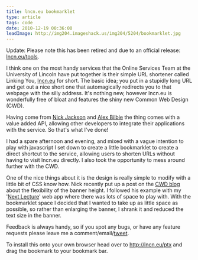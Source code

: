 ```yaml
---
title: lncn.eu bookmarklet
type: article
tags: code
date: 2010-12-19 00:36:00
leadImage: http://img204.imageshack.us/img204/5204/bookmarklet.jpg
---
```

<p>Update: Please note this has been retired and due to an official release: <a href="http://lncn.eu/tools" target="_blank">lncn.eu/tools</a>.</p>
<p>I think one on the most handy services that the Online Services Team at the University of Lincoln have put together is their simple URL shortener called Linking You, <a href="http://lncn.eu/">lncn.eu</a> for short.  The basic idea; you put in a stupidly long URL and get out a nice short one that automagically redirects you to that webpage with the silly address.  It's nothing new, however lncn.eu is wonderfully free of bloat and features the shiny new Common Web Design (CWD).</p>
<p>Having come from <a href="http://nickjackson.me/">Nick Jackson</a> and <a href="http://alexbilbie.blogs.lincoln.ac.uk/">Alex Bilbie</a> the thing comes with a value added API, allowing other developers to integrate their applications with the service. So that's what I've done!</p>
<p>I had a spare afternoon and evening, and mixed with a vague intention to play with javascript I set down to create a little bookmarklet to create a direct shortcut to the service, allowing users to shorten URLs without having to visit lncn.eu directly. I also took the opportunity to mess around further with the CWD.</p>
<p>One of the nice things about it is the design is really simple to modify with a little bit of CSS know how. Nick recently put up a post on the <a href="http://lncn.eu/dg5">CWD blog</a> about the flexibility of the banner height.  I followed his example with my '<a href="http://www.jamesdoc.com/blog/show/university-work-update">Next Lecture</a>' web app where there was lots of space to play with.  With the bookmarklet space I decided that I wanted to take up as little space as possible, so rather than enlarging the banner, I shrank it and reduced the text size in the banner.</p>
<p>Feedback is always handy, so if you spot any bugs, or have any feature requests please leave me a comment/email/<a href="http://www.twitter.com/jamesdoc">tweet</a>.</p>
<p>To install this onto your own browser head over to <a href="http://lncn.eu/ptx">http://lncn.eu/ptx</a> and drag the bookmark to your bookmark bar.</p>
